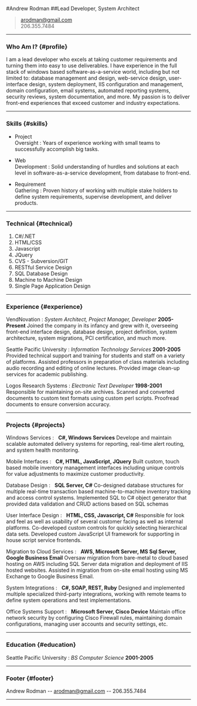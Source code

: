 #Andrew Rodman
##Lead Developer, System Architect

> [arodman@gmail.com](arodman@gmail.com)  
> 206.355.7484

------

### Who Am I? {#profile}

I am a lead developer who excels at taking customer requirements and turning them into easy to use deliverables.  I have experience in the full stack of windows based software-as-a-service world, including but not limited to: database management and design, web-service design, user-interface design, system deployment, IIS configuration and management, domain configuration, email systems, automated reporting systems, security reviews, system documentation, and more.  My passion is to deliver front-end experiences that exceed customer and industry expectations.

------

### Skills {#skills}

* Project<br/>Oversight
  : Years of experience working with small teams to successfully accomplish big tasks.

* Web<br/>Development
  : Solid understanding of hurdles and solutions at each level in software-as-a-service development, from database to front-end.

* Requirement<br/>Gathering
  : Proven history of working with multiple stake holders to define system requirements, supervise development, and deliver products.

-----

### Technical {#technical}

1. C#/.NET
2. HTML/CSS
3. Javascript
4. JQuery
5. CVS - Subversion/GIT
6. RESTful Service Design
7. SQL Database Design
8. Machine to Machine Design
9. Single Page Application Design

-----

### Experience  {#experience}

VendNovation
: *System Architect, Project Manager, Developer*
  __2005-Present__
  Joined the company in its infancy and grew with it, overseeing front-end interface design, database design, project definition, system architecture, system migrations, PCI certification, and much more.  

Seattle Pacific University
: *Information Technology Services*
  __2001-2005__
  Provided technical support and training for students and staff on a variety of platforms.  Assisted professors in preparation of class materials including audio recording and editing of online lectures.  Provided image clean-up services for academic publishing.

Logos Research Systems
: *Electronic Text Developer*
  __1998-2001__
  Responsible for maintaining on-site archives.  Scanned and converted documents to custom text formats using custom perl scripts.  Proofread documents to ensure conversion accuracy.

-----

### Projects {#projects}

Windows Services
: &nbsp;
  __C#, Windows Services__
  Develope and maintain scalable automated delivery systems for reporting, real-time alert routing, and system health monitoring.

Mobile Interfaces
: &nbsp;
  __C#, HTML, JavaScript, JQuery__
  Built custom, touch based mobile inventory management interfaces including unique controls for value adjustments to maximize customer productivity.

Database Design
: &nbsp;
  __SQL Server, C#__
  Co-designed database structures for multiple real-time transaction based machine-to-machine inventory tracking and access control systems. Implemented SQL to C# object generator that provided data validation and CRUD actions based on SQL schemas

User Interface Design
: &nbsp;
  __HTML, CSS, Javascript, C#__
  Responsible for look and feel as well as usability of several customer facing as well as internal platforms.  Co-developed custom controls for quickly selecting hierarchical data sets. Developed custom JavaScript UI framework for supporting in house script service frontends.

Migration to Cloud Services
: &nbsp;
  __AWS, Microsoft Server, MS Sql Server, Google Business Email__
  Oversaw migration from bare-metal to cloud based hosting on AWS including SQL Server data migration and deployment of IIS hosted websites.  Assisted in migration from on-site email hosting using MS Exchange to Google Business Email.  

System Integrations
: &nbsp;
  __C#, SOAP, REST, Ruby__
  Designed and implemented multiple specialized third-party integrations, working with remote teams to define system operations and test implementations.

Office Systems Support
: &nbsp;
  __Microsoft Server, Cisco Device__
  Maintain office network security by configuring Cisco Firewall rules, maintaining domain configurations, managing user accounts and security settings, etc.

------

### Education {#education}

Seattle Pacific University
  : *BS Computer Science*
  __2001-2005__

------

### Footer {#footer}

Andrew Rodman -- [arodman@gmail.com](arodman@gmail.com) -- 206.355.7484

------
